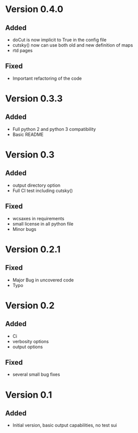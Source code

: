 Version 0.4.0
=============

Added
-----
* doCut is now implicit to True in the config file
* cutsky() now can use both old and new definition of maps
* rtd pages

Fixed
-----
* Important refactoring of the code

Version 0.3.3
=============

Added
-----
* Full python 2 and python 3 compatibility
* Basic README

Version 0.3
===========

Added
-----
* output directory option
* Full CI test including cutsky()

Fixed
-----
* wcsaxes in requirements
* small license in all python file
* Minor bugs

Version 0.2.1
=============

Fixed
-----
* Major Bug in uncovered code
* Typo

Version 0.2
===========

Added
-----
* Ci
* verbosity options
* output options

Fixed
-----
* several small bug fixes

Version 0.1
===========

Added
-----
* Initial version, basic output capabilities, no test sui
